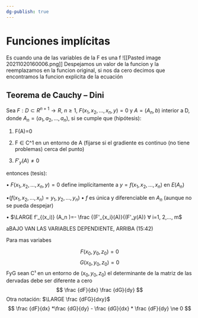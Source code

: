 ```yaml
---
dg-publish: true
---
```

# Funciones implícitas
Es cuando una de las variables de la F es una f
![[Pasted image 20211020160006.png]]
Despejamos un valor de la funcion y la reemplazamos en la funcion original, si nos da cero decimos que encontramos la funcion explicita de la ecuación

## Teorema de Cauchy – Dini
  Sea $F :D⊂R^{n+1}→R$, $n≥1$, $F(x_1,x_2,…,x_n,y)=0$ y $A=(A_n,b)$ interior a D, donde $A_n=(a_1,a_2,…,a_n)$, si se cumple que (hipótesis):
1. F(A)=0

2.  F ∈ C^1 en un entorno de A (fijarse si el gradiente es continuo (no tiene problemas) cerca del punto)

3. $F'_y(A)≠0$

entonces (tesis):

• $F(x_1,x_2,…,x_n,y)=0$ define implícitamente a $y=f(x_1,x_2,…,x_n )$ en $E(A_n )$

•($f(x_1,x_2,…,x_n )=y_1,y_2,…,y_n$)
• $f$ es única y diferenciable en $A_n$ (aunque no se pueda despejar)

• $\LARGE f'_{(x_i)} (A_n )=- \frac {(F'_{x_i}(A)}{(F'_y(A)} ∀ i=1, 2,…, m$

aBAJO VAN LAS VARIABLES DEPENDIENTE, ARRIBA (15:42)


Para mas variabes

$$F(x_0,y_0,z_0)=0$$
$$G(x_0,y_0,z_0)=0$$
FyG sean C¹ en un entorno de $(x_0,y_0,z_0)$
el determinante de la matriz de las dervadas debe ser diferente a cero
$$ \frac {dF}{dx} \frac {dG}{dy} $$
$$ $$
Otra notación: $\LARGE \frac {dFG}{dxy}$ 
$$ \frac {dF}{dx} *\frac {dG}{dy} - \frac {dG}{dx} * \frac {dF}{dy} \ne 0 $$